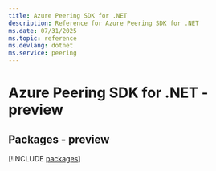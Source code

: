 ```yaml
---
title: Azure Peering SDK for .NET
description: Reference for Azure Peering SDK for .NET
ms.date: 07/31/2025
ms.topic: reference
ms.devlang: dotnet
ms.service: peering
---
```

# Azure Peering SDK for .NET - preview
## Packages - preview
[!INCLUDE [packages](peering-index.md)]